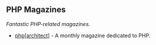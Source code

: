 ## PHP Magazines
*Fantastic PHP-related magazines.*
* [php[architect]](http://www.phparch.com/magazine/) - A monthly magazine dedicated to PHP.
